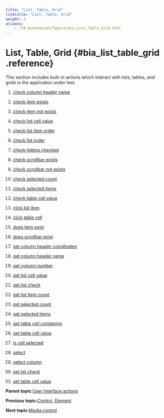 ```yaml
--- 
title: "List, Table, Grid"
linktitle: "List, Table, Grid"
weight: 3
aliases: 
    - /TA_Automation/Topics/bia_List_Table_Grid.html
---
```

# List, Table, Grid {#bia_list_table_grid .reference}

This section includes built-in actions which interact with lists, tables, and grids in the application under test.

1.  [check column header name](../../TA_Automation/Topics/bia_check_column_header_name.html)  

2.  [check item exists](../../TA_Automation/Topics/bia_check_item_exists.html)  

3.  [check item not exists](../../TA_Automation/Topics/bia_check_item_not_exists.html)  

4.  [check list cell value](../../TA_Automation/Topics/bia_check_list_cell_value.html)  

5.  [check list item order](../../TA_Automation/Topics/bia_check_list_item_order.html)  

6.  [check list order](../../TA_Automation/Topics/bia_check_list_order.html)  

7.  [check listbox checked](../../TA_Automation/Topics/bia_check_listbox_checked.html)  

8.  [check scrollbar exists](../../TA_Automation/Topics/bia_check_scrollbar_exists.html)  

9.  [check scrollbar not exists](../../TA_Automation/Topics/bia_check_scrollbar_not_exists.html)  

10. [check selected count](../../TA_Automation/Topics/bia_check_selected_count.html)  

11. [check selected items](../../TA_Automation/Topics/bia_check_selected_items.html)  

12. [check table cell value](../../TA_Automation/Topics/bia_check_table_cell_value.html)  

13. [click list item](../../TA_Automation/Topics/bia_click_list_item.html)  

14. [click table cell](../../TA_Automation/Topics/bia_click_table_cell.html)  

15. [does item exist](../../TA_Automation/Topics/bia_does_item_exist.html)  

16. [does scrollbar exist](../../TA_Automation/Topics/bia_does_scrollbar_exist.html)  

17. [get column header coordinates](../../TA_Automation/Topics/bia_get_column_header_coordinates.html)  

18. [get column header name](../../TA_Automation/Topics/bia_get_column_header_name.html)  

19. [get column number](../../TA_Automation/Topics/bia_get_column_number.html)  

20. [get list cell value](../../TA_Automation/Topics/bia_get_list_cell_value.html)  

21. [get list check](../../TA_Automation/Topics/bia_get_list_check.html)  

22. [get list item count](../../TA_Automation/Topics/bia_get_list_item_count.html)  

23. [get selected count](../../TA_Automation/Topics/bia_get_selected_count.html)  

24. [get selected items](../../TA_Automation/Topics/bia_get_selected_items.html)  

25. [get table cell containing](../../TA_Automation/Topics/bia_get_table_cell_containing.html)  

26. [get table cell value](../../TA_Automation/Topics/bia_get_table_cell_value.html)  

27. [is cell selected](../../TA_Automation/Topics/bia_is_cell_selected.html)  

28. [select](../../TA_Automation/Topics/bia_select.html)  

29. [select column](../../TA_Automation/Topics/bia_select_column.html)  

30. [set list check](../../TA_Automation/Topics/bia_set_list_check.html)  

31. [set table cell value](../../TA_Automation/Topics/bia_set_table_cell_value.html)  


**Parent topic:**[User Interface actions](../../TA_Automation/Topics/bia_User_Interface.html)

**Previous topic:**[Control, Element](../../TA_Automation/Topics/bia_Control_Element.html)

**Next topic:**[Media control](../../TA_Automation/Topics/bia_media_control.html)

